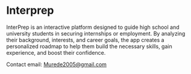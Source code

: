 # Interprep
InterPrep is an interactive platform designed to guide high school and university students in securing internships or employment. By analyzing their background, interests, and career goals, the app creates a personalized roadmap to help them build the necessary skills, gain experience, and boost their confidence.

Contact email: Murede2005@gmail.com
